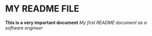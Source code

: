 # MY README FILE

**This is a very important document**
*My first README document as a software engineer*

 